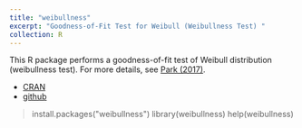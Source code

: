 ```yaml
---
title: "weibullness"
excerpt: "Goodness-of-Fit Test for Weibull (Weibullness Test) "
collection: R
---
```


This R package performs a goodness-of-fit test of Weibull distribution (weibullness test). 
For more details, see [Park (2017)](http://journals.sfu.ca/ijietap/index.php/ijie/article/view/2848). 

* [CRAN](https://cran.r-project.org/web/packages/weibullness/index.html) 
* [github](https://github.com/appliedstat/R/tree/master/weibullness)

> install.packages("weibullness") 
> library(weibullness)
> help(weibullness)
